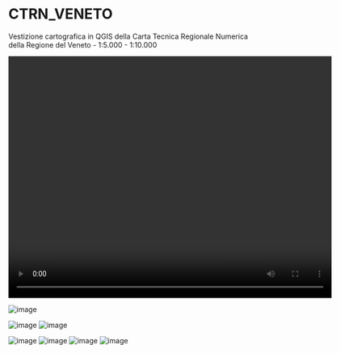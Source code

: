 # CTRN_VENETO
Vestizione cartografica in QGIS della Carta Tecnica Regionale Numerica della Regione del Veneto - 1:5.000 - 1:10.000
<!DOCTYPE html>
<html>
<body>

<video width="640" height="480" autoplay>
  <source src="https://github.com/bettellam/CTRN_VENETO/raw/main/gpkg_GBO_ETRF2000U32_r.mp4" type="video/mp4">
  Demo...
</video>

</body>
</html>

![image](https://github.com/bettellam/CTRN_VENETO/assets/23143342/085b0e41-857a-49e8-86d5-9f506e812e21)

![image](https://github.com/bettellam/CTRN_VENETO/assets/23143342/0c193853-091f-41d3-84f9-60298266745a)
![image](https://github.com/bettellam/CTRN_VENETO/assets/23143342/95e50a68-958c-4e11-a133-c5a5c83c6203)

![image](https://github.com/bettellam/CTRN_VENETO/assets/23143342/46241a30-cdba-4b8b-88ac-db001155ef6d)
![image](https://github.com/bettellam/CTRN_VENETO/assets/23143342/309ccf70-fa1b-4cb3-90c0-63da65c99479)
![image](https://github.com/bettellam/CTRN_VENETO/assets/23143342/a9ce744e-0a4d-41b2-ba0e-bef03c8d4b1c)
![image](https://github.com/bettellam/CTRN_VENETO/assets/23143342/daf33fd5-25fa-4634-9297-fa434e1d340d)




